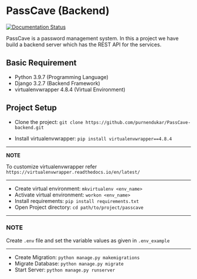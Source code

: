 # PassCave (Backend)

[![Documentation Status](https://readthedocs.org/projects/passcave-backend/badge/?version=latest)](https://passcave-backend.readthedocs.io/en/latest/?badge=latest)

PassCave is a password management system. In this a project we have build a backend server which has the REST API for the services.

## Basic Requirement

- Python 3.9.7 (Programming Language)
- Django 3.2.7 (Backend Framework)
- virtualenvwrapper 4.8.4 (Virtual Environment)

## Project Setup

- Clone the project: `git clone https://github.com/purnendukar/PassCave-backend.git`

- Install virtualenvwrapper: `pip install virtualenvwrapper==4.8.4`

---
**NOTE**

To customize virtualenvwrapper refer `https://virtualenvwrapper.readthedocs.io/en/latest/`

---

- Create virtual environment: `mkvirtualenv <env_name>`
- Activate virtual environment: `workon <env_name>`
- Install requirements: `pip install requirements.txt`
- Open Project directory: `cd path/to/project/passcave`

---
### NOTE

Create `.env` file and set the variable values as given in `.env_example`

---

- Create Migration: `python manage.py makemigrations`
- Migrate Database: `python manage.py migrate`
- Start Server: `python manage.py runserver`
